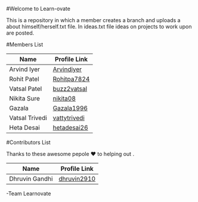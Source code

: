 #Welcome to Learn-ovate

This is a repository in which a member creates a branch and uploads a about himself/herself.txt file.
In ideas.txt file ideas on projects to work upon are posted.

#Members List

Name 			| 	Profile Link
------------ 	| -------------
Arvind Iyer		| [Arvindiyer](https://github.com/arvindiyer)  
Rohit Patel 	| [Rohitpa7824](https://github.com/Rohitpa7824)
Vatsal Patel 	| [buzz2vatsal](https://github.com/buzz2vatsal) 
Nikita Sure		| [nikita08](https://github.com/nikita08)
Gazala			| [Gazala1996](https://github.com/Gazala1996)
Vatsal Trivedi	| [vattytrivedi](https://github.com/vattytrivedi)
Heta Desai		| [hetadesai26](https://github.com/hetadesai26)

#Contributors List

Thanks to these awesome pepole :heart: to helping out . 

Name 			| 	Profile Link
------------ 	| -------------
Dhruvin Gandhi  | [dhruvin2910](https://github.com/dhruvin2910)

-Team Learnovate             